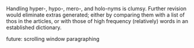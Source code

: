 Handling hyper-, hypo-, mero-, and holo-nyms is clumsy. Further revision would eliminate extras generated; either by comparing them with a list of thos in the articles, or with those of high frequency (relatively) words in an established dictionary.

future: scrolling window paragraphing